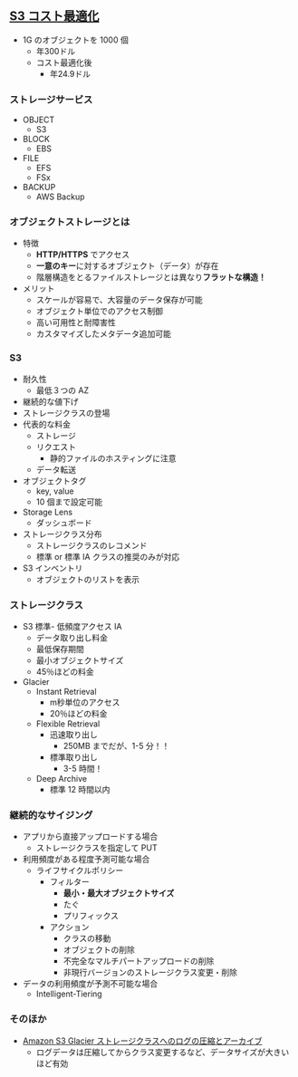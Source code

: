 ## [S3 コスト最適化](https://www.youtube.com/watch?v=EeJhcsScWIo&list=PLzWGOASvSx6FIwIC2X1nObr1KcMCBBlqY&index=15&ab_channel=AmazonWebServicesJapan%E5%85%AC%E5%BC%8F)

- 1G のオブジェクトを 1000 個
  - 年300ドル
  - コスト最適化後
    - 年24.9ドル

### ストレージサービス

- OBJECT
  - S3
- BLOCK
  - EBS
- FILE
  - EFS
  - FSx
- BACKUP
  - AWS Backup

### オブジェクトストレージとは

- 特徴
  - **HTTP/HTTPS** でアクセス
  - **一意のキー**に対するオブジェクト（データ）が存在
  - 階層構造をとるファイルストレージとは異なり**フラットな構造！**
- メリット
  - スケールが容易で、大容量のデータ保存が可能
  - オブジェクト単位でのアクセス制御
  - 高い可用性と耐障害性
  - カスタマイズしたメタデータ追加可能

### S3

- 耐久性
  - 最低３つの AZ
- 継続的な値下げ
- ストレージクラスの登場
- 代表的な料金
  - ストレージ
  - リクエスト
    - 静的ファイルのホスティングに注意
  - データ転送
- オブジェクトタグ
  - key, value
  - 10 個まで設定可能
- Storage Lens
  - ダッシュボード
- ストレージクラス分布
  - ストレージクラスのレコメンド
  - 標準 or 標準 IA クラスの推奨のみが対応
- S3 インベントリ
  - オブジェクトのリストを表示

### ストレージクラス

- S3 標準- 低頻度アクセス IA
  - データ取り出し料金
  - 最低保存期間
  - 最小オブジェクトサイズ
  - 45％ほどの料金
- Glacier
  - Instant Retrieval
    - m秒単位のアクセス
    - 20％ほどの料金
  - Flexible Retrieval
    - 迅速取り出し
      - 250MB までだが、1-5 分！！
    - 標準取り出し
      - 3-5 時間！
  - Deep Archive
    - 標準 12 時間以内

### 継続的なサイジング

- アプリから直接アップロードする場合
  - ストレージクラスを指定して PUT
- 利用頻度がある程度予測可能な場合
  - ライフサイクルポリシー
    - フィルター
      - **最小・最大オブジェクトサイズ**
      - たぐ
      - プリフィックス
    - アクション
      - クラスの移動
      - オブジェクトの削除
      - 不完全なマルチパートアップロードの削除
      - 非現行バージョンのストレージクラス変更・削除
- データの利用頻度が予測不可能な場合
  - Intelligent-Tiering

### そのほか

- [Amazon S3 Glacier ストレージクラスへのログの圧縮とアーカイブ](https://aws.amazon.com/jp/blogs/news/compressing-and-archiving-logs-to-the-amazon-s3-glacier-storage-classes/)
  - ログデータは圧縮してからクラス変更するなど、データサイズが大きいほど有効
